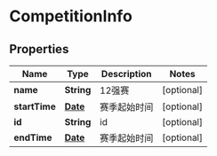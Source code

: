 
# CompetitionInfo

## Properties
Name | Type | Description | Notes
------------ | ------------- | ------------- | -------------
**name** | **String** | 12强赛 |  [optional]
**startTime** | [**Date**](Date.md) | 赛季起始时间 |  [optional]
**id** | **String** | id |  [optional]
**endTime** | [**Date**](Date.md) | 赛季起始时间 |  [optional]



